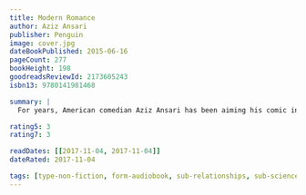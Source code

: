 ```yaml
---
title: Modern Romance
author: Aziz Ansari
publisher: Penguin
image: cover.jpg
dateBookPublished: 2015-06-16
pageCount: 277
bookHeight: 198
goodreadsReviewId: 2173605243
isbn13: 9780141981468

summary: |
  For years, American comedian Aziz Ansari has been aiming his comic insight at dating and relationships, and in Modern Romance, he teams up with award-winning sociologist Eric Klinenberg to investigate love in the age of technology. They enlisted some of the world's leading social scientists, conducted hundreds of interviews, analyzed the behavioural data, and researched dating cultures from Tokyo to Buenos Aires to New York City. The result is an unforgettable picture of modern love, combining Ansari's irreverent humour with cutting-edge social science.

rating5: 3
rating7: 3

readDates: [[2017-11-04, 2017-11-04]]
dateRated: 2017-11-04

tags: [type-non-fiction, form-audiobook, sub-relationships, sub-science]
---
```


